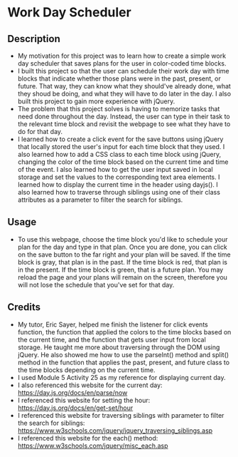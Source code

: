# Work Day Scheduler 

## Description
- My motivation for this project was to learn how to create a simple work day scheduler that saves plans for the user in color-coded time blocks. 
- I built this project so that the user can schedule their work day with time blocks that indicate whether those plans were in the past, present, or future. That way, they can know what they should've already done, what they shoud be doing, and what they will have to do later in the day. I also built this project to gain more experience with jQuery. 
- The problem that this project solves is having to memorize tasks that need done throughout the day. Instead, the user can type in their task to the relevant time block and revisit the webpage to see what they have to do for that day. 
- I learned how to create a click event for the save buttons using jQuery that locally stored the user's input for each time block that they used. I also learned how to add a CSS class to each time block using jQuery, changing the color of the time block based on the current time and time of the event. I also learned how to get the user input saved in local storage and set the values to the corresponding text area elements. I learned how to display the current time in the header using dayjs(). I also learned how to traverse through siblings using one of their class attributes as a parameter to filter the search for siblings. 

## Usage
- To use this webpage, choose the time block you'd like to schedule your plan for the day and type in that plan. Once you are done, you can click on the save button to the far right and your plan will be saved. If the time block is gray, that plan is in the past. If the time block is red, that plan is in the present. If the time block is green, that is a future plan. You may reload the page and your plans will remain on the screen, therefore you will not lose the schedule that you've set for that day. 

## Credits
- My tutor, Eric Sayer, helped me finish the listener for click events function, the function that applied the colors to the time blocks based on the current time, and the function that gets user input from local storage. He taught me more about traversing through the DOM using jQuery. He also showed me how to use the parseInt() method and split() method in the function that applies the past, present, and future class to the time blocks depending on the current time. 
- I used Module 5 Activity 25 as my reference for displaying current day.
- I also referenced this website for the current day: https://day.js.org/docs/en/parse/now
- I referenced this website for setting the hour: https://day.js.org/docs/en/get-set/hour
- I referenced this website for traversing siblings with parameter to filter the search for siblings: https://www.w3schools.com/jquery/jquery_traversing_siblings.asp
- I referenced this website for the each() method: https://www.w3schools.com/jquery/misc_each.asp